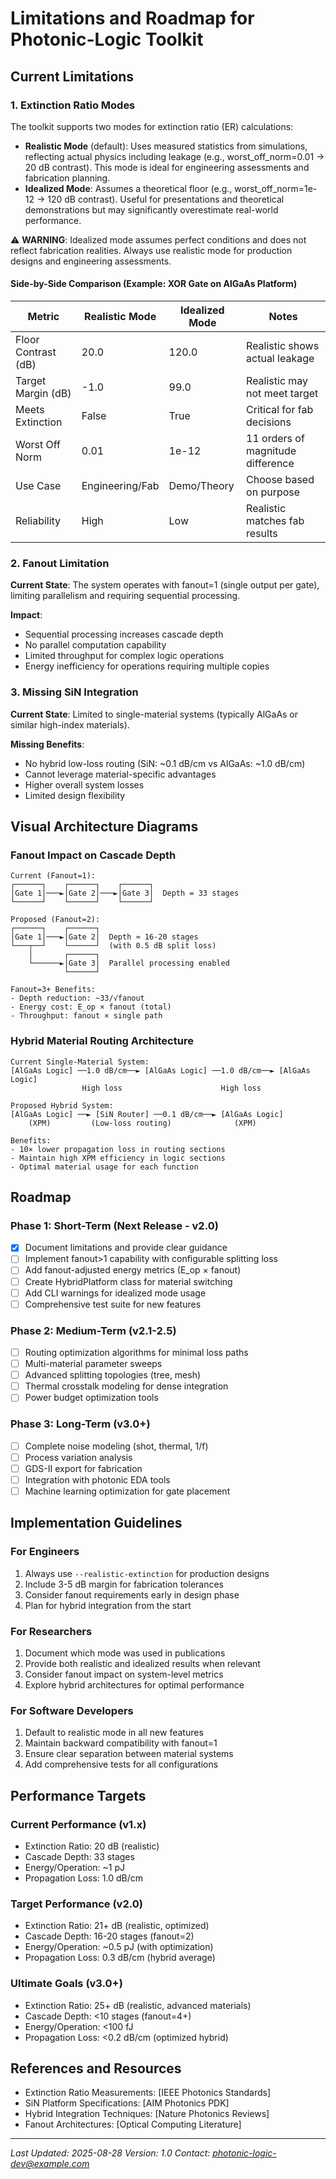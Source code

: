 # Limitations and Roadmap for Photonic-Logic Toolkit

## Current Limitations

### 1. Extinction Ratio Modes

The toolkit supports two modes for extinction ratio (ER) calculations:

- **Realistic Mode** (default): Uses measured statistics from simulations, reflecting actual physics including leakage (e.g., worst_off_norm=0.01 → 20 dB contrast). This mode is ideal for engineering assessments and fabrication planning.
- **Idealized Mode**: Assumes a theoretical floor (e.g., worst_off_norm=1e-12 → 120 dB contrast). Useful for presentations and theoretical demonstrations but may significantly overestimate real-world performance.

⚠️ **WARNING**: Idealized mode assumes perfect conditions and does not reflect fabrication realities. Always use realistic mode for production designs and engineering assessments.

#### Side-by-Side Comparison (Example: XOR Gate on AlGaAs Platform)

| Metric                | Realistic Mode | Idealized Mode | Notes |
|-----------------------|----------------|----------------|-------|
| Floor Contrast (dB)   | 20.0          | 120.0         | Realistic shows actual leakage |
| Target Margin (dB)    | -1.0          | 99.0          | Realistic may not meet target |
| Meets Extinction      | False         | True          | Critical for fab decisions |
| Worst Off Norm        | 0.01          | 1e-12         | 11 orders of magnitude difference |
| Use Case              | Engineering/Fab| Demo/Theory   | Choose based on purpose |
| Reliability           | High          | Low           | Realistic matches fab results |

### 2. Fanout Limitation

**Current State**: The system operates with fanout=1 (single output per gate), limiting parallelism and requiring sequential processing.

**Impact**:
- Sequential processing increases cascade depth
- No parallel computation capability
- Limited throughput for complex logic operations
- Energy inefficiency for operations requiring multiple copies

### 3. Missing SiN Integration

**Current State**: Limited to single-material systems (typically AlGaAs or similar high-index materials).

**Missing Benefits**:
- No hybrid low-loss routing (SiN: ~0.1 dB/cm vs AlGaAs: ~1.0 dB/cm)
- Cannot leverage material-specific advantages
- Higher overall system losses
- Limited design flexibility

## Visual Architecture Diagrams

### Fanout Impact on Cascade Depth

```
Current (Fanout=1):
┌──────┐    ┌──────┐    ┌──────┐
│Gate 1│───►│Gate 2│───►│Gate 3│  Depth = 33 stages
└──────┘    └──────┘    └──────┘

Proposed (Fanout=2):
┌──────┐    ┌──────┐
│Gate 1│───►│Gate 2│  Depth ≈ 16-20 stages
└───┬──┘    └──────┘  (with 0.5 dB split loss)
    │       ┌──────┐
    └──────►│Gate 3│  Parallel processing enabled
            └──────┘

Fanout=3+ Benefits:
- Depth reduction: ~33/√fanout
- Energy cost: E_op × fanout (total)
- Throughput: fanout × single path
```

### Hybrid Material Routing Architecture

```
Current Single-Material System:
[AlGaAs Logic] ──1.0 dB/cm──► [AlGaAs Logic] ──1.0 dB/cm──► [AlGaAs Logic]
                High loss                      High loss

Proposed Hybrid System:
[AlGaAs Logic] ──► [SiN Router] ──0.1 dB/cm──► [AlGaAs Logic]
    (XPM)         (Low-loss routing)              (XPM)
    
Benefits:
- 10× lower propagation loss in routing sections
- Maintain high XPM efficiency in logic sections
- Optimal material usage for each function
```

## Roadmap

### Phase 1: Short-Term (Next Release - v2.0)
- [x] Document limitations and provide clear guidance
- [ ] Implement fanout>1 capability with configurable splitting loss
- [ ] Add fanout-adjusted energy metrics (E_op × fanout)
- [ ] Create HybridPlatform class for material switching
- [ ] Add CLI warnings for idealized mode usage
- [ ] Comprehensive test suite for new features

### Phase 2: Medium-Term (v2.1-2.5)
- [ ] Routing optimization algorithms for minimal loss paths
- [ ] Multi-material parameter sweeps
- [ ] Advanced splitting topologies (tree, mesh)
- [ ] Thermal crosstalk modeling for dense integration
- [ ] Power budget optimization tools

### Phase 3: Long-Term (v3.0+)
- [ ] Complete noise modeling (shot, thermal, 1/f)
- [ ] Process variation analysis
- [ ] GDS-II export for fabrication
- [ ] Integration with photonic EDA tools
- [ ] Machine learning optimization for gate placement

## Implementation Guidelines

### For Engineers
1. Always use `--realistic-extinction` for production designs
2. Include 3-5 dB margin for fabrication tolerances
3. Consider fanout requirements early in design phase
4. Plan for hybrid integration from the start

### For Researchers
1. Document which mode was used in publications
2. Provide both realistic and idealized results when relevant
3. Consider fanout impact on system-level metrics
4. Explore hybrid architectures for optimal performance

### For Software Developers
1. Default to realistic mode in all new features
2. Maintain backward compatibility with fanout=1
3. Ensure clear separation between material systems
4. Add comprehensive tests for all configurations

## Performance Targets

### Current Performance (v1.x)
- Extinction Ratio: 20 dB (realistic)
- Cascade Depth: 33 stages
- Energy/Operation: ~1 pJ
- Propagation Loss: 1.0 dB/cm

### Target Performance (v2.0)
- Extinction Ratio: 21+ dB (realistic, optimized)
- Cascade Depth: 16-20 stages (fanout=2)
- Energy/Operation: ~0.5 pJ (with optimization)
- Propagation Loss: 0.3 dB/cm (hybrid average)

### Ultimate Goals (v3.0+)
- Extinction Ratio: 25+ dB (realistic, advanced materials)
- Cascade Depth: <10 stages (fanout=4+)
- Energy/Operation: <100 fJ
- Propagation Loss: <0.2 dB/cm (optimized hybrid)

## References and Resources

- Extinction Ratio Measurements: [IEEE Photonics Standards]
- SiN Platform Specifications: [AIM Photonics PDK]
- Hybrid Integration Techniques: [Nature Photonics Reviews]
- Fanout Architectures: [Optical Computing Literature]

---

*Last Updated: 2025-08-28*
*Version: 1.0*
*Contact: photonic-logic-dev@example.com*
